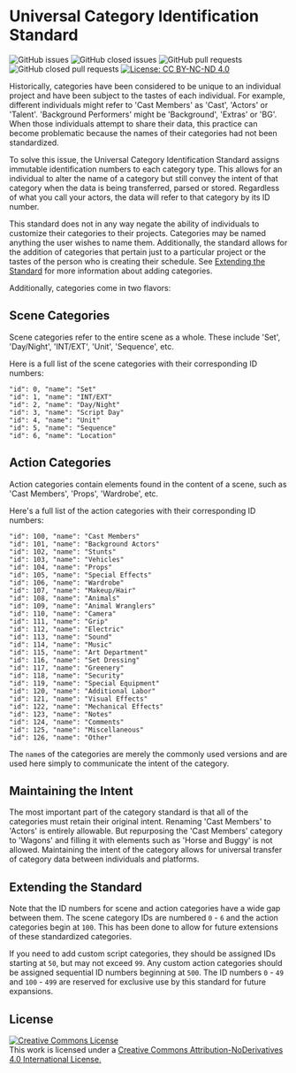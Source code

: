 # **Universal Category Identification Standard**

![GitHub issues](https://img.shields.io/github/issues/universalschedulestandard/UniversalCategoryIdentification)
![GitHub closed issues](https://img.shields.io/github/issues-closed/universalschedulestandard/UniversalCategoryIdentification)
![GitHub pull requests](https://img.shields.io/github/issues-pr/universalschedulestandard/UniversalCategoryIdentification?color=yellow)
![GitHub closed pull requests](https://img.shields.io/github/issues-pr-closed/universalschedulestandard/UniversalCategoryIdentification?color=yellow)
[![License: CC BY-NC-ND 4.0](https://img.shields.io/badge/License-CC_BY--NC--ND_4.0-lightgrey.svg)](https://creativecommons.org/licenses/by-nc-nd/4.0/)

Historically, categories have been considered to be unique to an individual project and have been subject to the tastes of each individual. For example, different individuals might refer to 'Cast Members' as 'Cast', 'Actors' or 'Talent'. 'Background Performers' might be 'Background', 'Extras' or 'BG'. When those individuals attempt to share their data, this practice can become problematic because the names of their categories had not been standardized.

To solve this issue, the Universal Category Identification Standard assigns immutable identification numbers to each category type. This allows for an individual to alter the name of a category but still convey the intent of that category when the data is being transferred, parsed or stored. Regardless of what you call your actors, the data will refer to that category by its ID number.

This standard does not in any way negate the ability of individuals to customize their categories to their projects. Categories may be named anything the user wishes to name them. Additionally, the standard allows for the addition of categories that pertain just to a particular project or the tastes of the person who is creating their schedule. See [Extending the Standard](#Extending-the-Standard) for more information about adding categories.  

Additionally, categories come in two flavors:

## Scene Categories

Scene categories refer to the entire scene as a whole. These include 'Set', 'Day/Night', 'INT/EXT', 'Unit', 'Sequence', etc.

Here is a full list of the scene categories with their corresponding ID numbers:

    "id": 0, "name": "Set"
    "id": 1, "name": "INT/EXT"
    "id": 2, "name": "Day/Night"
    "id": 3, "name": "Script Day"
    "id": 4, "name": "Unit"
    "id": 5, "name": "Sequence"
    "id": 6, "name": "Location"

## Action Categories

Action categories contain elements found in the content of a scene, such as 'Cast Members', 'Props', 'Wardrobe', etc.

Here's a full list of the action categories with their corresponding ID numbers:

    "id": 100, "name": "Cast Members"
    "id": 101, "name": "Background Actors"
    "id": 102, "name": "Stunts"      
    "id": 103, "name": "Vehicles"    
    "id": 104, "name": "Props"       
    "id": 105, "name": "Special Effects"
    "id": 106, "name": "Wardrobe"    
    "id": 107, "name": "Makeup/Hair" 
    "id": 108, "name": "Animals"     
    "id": 109, "name": "Animal Wranglers"
    "id": 110, "name": "Camera"
    "id": 111, "name": "Grip"
    "id": 112, "name": "Electric"
    "id": 113, "name": "Sound"
    "id": 114, "name": "Music"
    "id": 115, "name": "Art Department"
    "id": 116, "name": "Set Dressing"
    "id": 117, "name": "Greenery"    
    "id": 118, "name": "Security"    
    "id": 119, "name": "Special Equipment"
    "id": 120, "name": "Additional Labor"
    "id": 121, "name": "Visual Effects"
    "id": 122, "name": "Mechanical Effects"
    "id": 123, "name": "Notes"
    "id": 124, "name": "Comments"    
    "id": 125, "name": "Miscellaneous" 
    "id": 126, "name": "Other"
    
The `name`s of the categories are merely the commonly used versions and are used here simply to communicate the intent of the category.

## Maintaining the Intent

The most important part of the category standard is that all of the categories must retain their original intent. Renaming 'Cast Members' to 'Actors' is entirely allowable. But repurposing the 'Cast Members' category to 'Wagons' and filling it with elements such as 'Horse and Buggy' is not allowed. Maintaining the intent of the category allows for universal transfer of category data between individuals and platforms.

## Extending the Standard

Note that the ID numbers for scene and action categories have a wide gap between them. The scene category IDs are numbered `0` - `6` and the action categories begin at `100`. This has been done to allow for future extensions of these standardized categories.

If you need to add custom script categories, they should be assigned IDs starting at `50`, but may not exceed `99`. Any custom action categories should be assigned sequential ID numbers beginning at `500`. The ID numbers `0` - `49` and `100` - `499` are reserved for exclusive use by this standard for future expansions.

## License

<a rel="license" href="http://creativecommons.org/licenses/by-nd/4.0/">
  <img alt="Creative Commons License" style="border-width:0" src="https://i.creativecommons.org/l/by-nd/4.0/88x31.png" /></a><br />This work is licensed under a <a rel="license" href="http://creativecommons.org/licenses/by-nd/4.0/">Creative Commons Attribution-NoDerivatives 4.0 International License.
</a>
